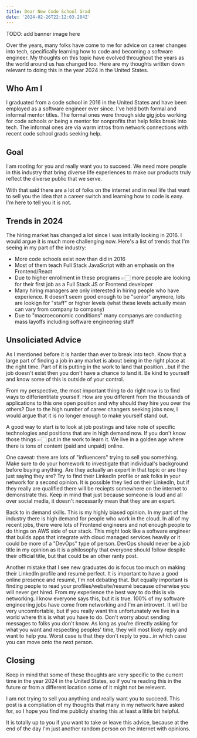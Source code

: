 ```yaml
---
title: Dear New Code School Grad
date: '2024-02-26T22:12:03.284Z'
---
```


TODO: add banner image here

Over the years, many folks have come to me for advice on career changes into tech, specifically learning how to code and becoming a software engineer. My thoughts on this topic have evolved throughout the years as the world around us has changed too. Here are my thoughts written down relevant to doing this in the year 2024 in the United States.

## Who Am I

I graduated from a code school in 2016 in the United States and have been employed as a software engineer ever since. I've held both formal and informal mentor titles. The formal ones were through side gig jobs working for code schools or being a mentor for nonprofits that help folks break into tech. The informal ones are via warm intros from network connections with recent code school grads seeking help.

## Goal

I am rooting for you and really want you to succeed. We need more people in this industry that bring diverse life experiences to make our products truly reflect the diverse public that we serve.

With that said there are a lot of folks on the internet and in real life that want to sell you the idea that a career switch and learning how to code is easy. I'm here to tell you it is not.

## Trends in 2024

The hiring market has changed a lot since I was initially looking in 2016. I would argue it is much more challenging now. Here's a list of trends that I'm seeing in my part of the industry:

- More code schools exist now than did in 2016
- Most of them teach Full Stack JavaScript with an emphasis on the Frontend/React
- Due to higher enrollment in these programs 👉🏻 more people are looking for their first job as a Full Stack JS or Frontend developer
- Many hiring managers are only interested in hiring people who have experience. It doesn't seem good enough to be "senior" anymore, lots are lookign for "staff" or higher levels (what these levels actually mean can vary from company to company)
- Due to "macroeconomic conditions" many companys are conducting mass layoffs including software engineering staff

## Unsoliciated Advice

As I mentioned before it is harder than ever to break into tech. Know that a large part of finding a job in any market is about being in the right place at the right time. Part of it is putting in the work to land that position...but if the job doesn't exist then you don't have a chance to land it. Be kind to yourself and know some of this is outside of your control.

From my perspective, the most important thing to do right now is to find ways to differientitate yourself. How are you different from the thousands of applications to this one open position and why should they hire you over the others? Due to the high number of career changers seeking jobs now, I would argue that it is no longer enough to make yourself stand out.

A good way to start is to look at job postings and take note of specific technologies and positions that are in high demand now. If you don't know those things 👉🏻 put in the work to learn it. We live in a golden age where there is tons of content (paid and unpaid) online.

One caveat: there are lots of "influencers" trying to sell you something. Make sure to do your homework to investigate that individual's background before buying anything. Are they actually an expert in that topic or are they just saying they are? Try to find their LinkedIn profile or ask folks in your network for a second opinion. It is possible they lied on their LinkedIn, but if they really are qualified there will be reciepts somewhere on the internet to demonstrate this. Keep in mind that just because someone is loud and all over social media, it doesn't necessarily mean that they are an expert.

Back to in demand skills. This is my highly biased opinion. In my part of the industry there is high demand for people who work in the cloud. In all of my recent jobs, there were lots of Frontend engineers and not enough people to do things on AWS side of our stack. This might look like a software engineer that builds apps that integrate with cloud managed services heavily or it could be more of a "DevOps" type of person. DevOps should never be a job title in my opinion as it is a philosophy that everyone should follow despite their official title, but that could be an other ranty post.

Another mistake that I see new graduates do is focus too much on making their LinkedIn profile and resumé perfect. It is important to have a good online presence and resumé, I'm not debating that. But equally important is finding people to read your profiles/website/resumé because otherwise you will never get hired. From my experience the best way to do this is via networking. I know everyone says this, but it is true. 100% of my software engineering jobs have come from networking and I'm an introvert. It will be very uncomfortable, but if you really want this unfortunately we live in a world where this is what you have to do. Don't worry about sending messages to folks you don't know. As long as you're directly asking for what you want and respecting peoples' time, they will most likely reply and want to help you. Worst case is that they don't reply to you...in which case you can move onto the next person.

## Closing

Keep in mind that some of these thoughts are very specific to the current time in the year 2024 in the United States, so if you're reading this in the future or from a different location some of it might not be relevent.

I am not trying to sell you anything and really want you to succeed. This post is a compliation of my thoughts that many in my network have asked for, so I hope you find me publicly sharing this at least a little bit helpful.

It is totally up to you if you want to take or leave this advice, because at the end of the day I'm just another random person on the internet with opinions.
